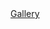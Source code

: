 <section class='section'>
<a class='button is-success is-large is-fullwidth' href='{{ "/gallery" | relative_url }}' >Gallery</a>
</section>
